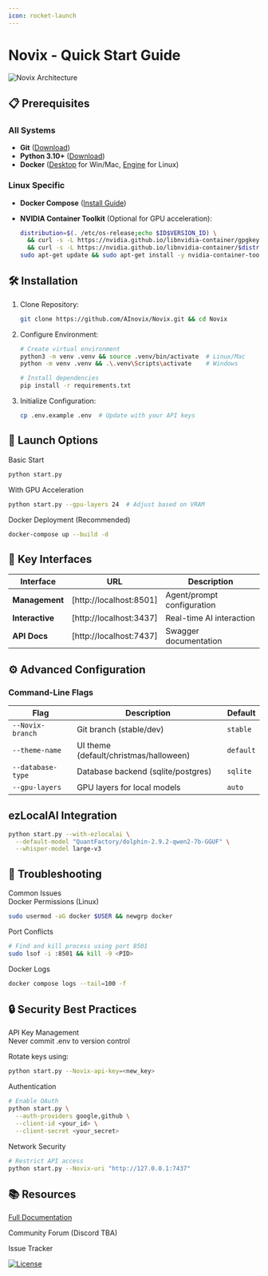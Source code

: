 ```yaml
---
icon: rocket-launch
---
```


# Novix - Quick Start Guide&#x20;

![Novix Architecture](https://placehold.co/1200x400/0f172a/e2e8f0/png?text=Novix+AI+Automation+Platform\&font=roboto)

## 📋 Prerequisites

### All Systems

* **Git** ([Download](https://git-scm.com/))
* **Python 3.10+** ([Download](https://python.org))
* **Docker** ([Desktop](https://docker.com/products/docker-desktop) for Win/Mac, [Engine](https://docs.docker.com/engine/install/) for Linux)

### Linux Specific

* **Docker Compose** ([Install Guide](https://docs.docker.com/compose/install/))
*   **NVIDIA Container Toolkit** (Optional for GPU acceleration):

    ```bash
    distribution=$(. /etc/os-release;echo $ID$VERSION_ID) \
      && curl -s -L https://nvidia.github.io/libnvidia-container/gpgkey | sudo apt-key add - \
      && curl -s -L https://nvidia.github.io/libnvidia-container/$distribution/libnvidia-container.list | sudo tee /etc/apt/sources.list.d/nvidia-container-toolkit.list
    sudo apt-get update && sudo apt-get install -y nvidia-container-toolkit
    ```

## 🛠️ Installation

1.  Clone Repository:

    ```bash
    git clone https://github.com/AInovix/Novix.git && cd Novix
    ```
2.  Configure Environment:

    ```bash
    # Create virtual environment
    python3 -m venv .venv && source .venv/bin/activate  # Linux/Mac
    python -m venv .venv && .\.venv\Scripts\activate    # Windows

    # Install dependencies
    pip install -r requirements.txt
    ```
3.  Initialize Configuration:

    ```bash
    cp .env.example .env  # Update with your API keys
    ```

## 🚦 Launch Options

Basic Start

```bash
python start.py
```

With GPU Acceleration

```bash
python start.py --gpu-layers 24  # Adjust based on VRAM
```

Docker Deployment (Recommended)

```bash
docker-compose up --build -d
```

## 🔌 Key Interfaces

| Interface       | URL                      | Description                |
| --------------- | ------------------------ | -------------------------- |
| **Management**  | \[http://localhost:8501] | Agent/prompt configuration |
| **Interactive** | \[http://localhost:3437] | Real-time AI interaction   |
| **API Docs**    | \[http://localhost:7437] | Swagger documentation      |

## ⚙️ Advanced Configuration

### Command-Line Flags

| Flag              | Description                            | Default   |
| ----------------- | -------------------------------------- | --------- |
| `--Novix-branch`  | Git branch (stable/dev)                | `stable`  |
| `--theme-name`    | UI theme (default/christmas/halloween) | `default` |
| `--database-type` | Database backend (sqlite/postgres)     | `sqlite`  |
| `--gpu-layers`    | GPU layers for local models            | `auto`    |

## ezLocalAI Integration

```bash
python start.py --with-ezlocalai \
  --default-model "QuantFactory/dolphin-2.9.2-qwen2-7b-GGUF" \
  --whisper-model large-v3
```

## 🔧 Troubleshooting

Common Issues\
Docker Permissions (Linux)

```bash
sudo usermod -aG docker $USER && newgrp docker
```

Port Conflicts

```bash
# Find and kill process using port 8501
sudo lsof -i :8501 && kill -9 <PID>
```

Docker Logs

```bash
docker compose logs --tail=100 -f
```

## 🔒 Security Best Practices

API Key Management\
Never commit .env to version control

Rotate keys using:

```bash
python start.py --Novix-api-key=<new_key>
```

Authentication

```bash
# Enable OAuth
python start.py \
  --auth-providers google,github \
  --client-id <your_id> \
  --client-secret <your_secret>
```

Network Security

```bash
# Restrict API access
python start.py --Novix-uri "http://127.0.0.1:7437"
```

## 📚 Resources

[Full Documentation](https://github.com/AInovix/Novix)

Community Forum (Discord TBA)

Issue Tracker

[![License](https://img.shields.io/badge/License-MIT-green.svg)](https://opensource.org/licenses/MIT)
